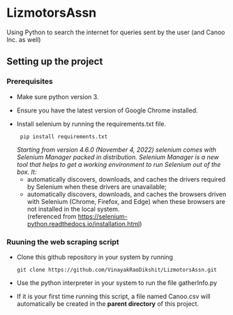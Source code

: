 # LizmotorsAssn
Using Python to search the internet for queries sent by the user (and Canoo Inc. as well)

## Setting up the project
### Prerequisites 
- Make sure python version 3.
- Ensure you have the latest version of Google Chrome installed.
- Install selenium by running the requirements.txt file.

  ```
   pip install requirements.txt
   ```
  <i>
  Starting from version 4.6.0 (November 4, 2022) selenium comes with Selenium Manager packed in distribution. Selenium Manager is a new tool that helps to get a 
  working environment to run Selenium out of the box. It: </i>
  
  - automatically discovers, downloads, and caches the drivers required by Selenium when these drivers are unavailable;
  - automatically discovers, downloads, and caches the browsers driven with Selenium (Chrome, Firefox, and Edge) when these browsers are not installed in the 
    local system.
  <br> (referenced from https://selenium-python.readthedocs.io/installation.html)
 ### Ruuning the web scraping script
 
 - Clone this github repository in your system by running
    ```
   git clone https://github.com/VinayakRaoDikshit/LizmotorsAssn.git
   ```
   
 - Use the python interpreter in your system to run the file gatherInfo.py
 - If it is your first time running this script, a file named Canoo.csv will automatically be created in the <b>parent directory</b> of this project. 
